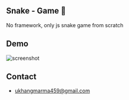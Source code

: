 ## Snake - Game 🐍

No framework, only js snake game from scratch


## Demo

![screenshot](https://user-images.githubusercontent.com/94834060/163021895-45898c1b-44d4-46dc-bc84-3c60cd62d12e.png)

## Contact

- [ukhangmarma459@gmail.com](https://www.gmail.com)
